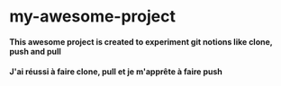 # my-awesome-project
#### This awesome project is created to experiment git notions like clone, push and pull
#### J'ai réussi à faire clone, pull et je m'apprête à faire push

